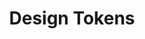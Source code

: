 ---
layout: overview-lyne.njk
tags: level3
key: basics-lyne_fr
title: Design Tokens
parent: lyne_fr
order: 30
componentbrowser: true
subset: 1
---